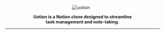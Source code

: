 <div align="center">
 <img src="https://github.com/user-attachments/assets/71f245ac-40f5-44ed-9904-a498fe3fe392" alt="uotion" style="margin-right: 10px;">
</div>
<p align="center">
    <strong>Uotion is a Notion clone designed to streamline <br/> task management and note-taking.</strong>
</p>

---
